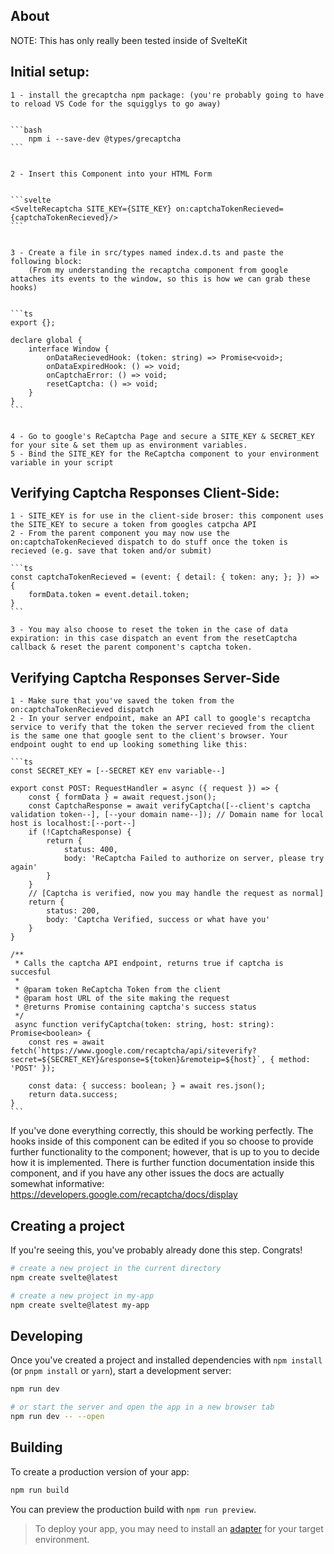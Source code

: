 ## About 
NOTE: This has only really been tested inside of SvelteKit

## Initial setup:
    1 - install the grecaptcha npm package: (you're probably going to have to reload VS Code for the squigglys to go away)


    ```bash
        npm i --save-dev @types/grecaptcha
    ```


    2 - Insert this Component into your HTML Form


    ```svelte
    <SvelteRecaptcha SITE_KEY={SITE_KEY} on:captchaTokenRecieved={captchaTokenRecieved}/>
    ```


    3 - Create a file in src/types named index.d.ts and paste the following block:
        (From my understanding the recaptcha component from google attaches its events to the window, so this is how we can grab these hooks)


    ```ts
    export {};

    declare global {
        interface Window {
            onDataRecievedHook: (token: string) => Promise<void>;
            onDataExpiredHook: () => void;
            onCaptchaError: () => void;
            resetCaptcha: () => void;
        }
    }
    ```

    
    4 - Go to google's ReCaptcha Page and secure a SITE_KEY & SECRET_KEY for your site & set them up as environment variables.
    5 - Bind the SITE_KEY for the ReCaptcha component to your environment variable in your script

## Verifying Captcha Responses Client-Side:
    1 - SITE_KEY is for use in the client-side broser: this component uses the SITE_KEY to secure a token from googles catpcha API
    2 - From the parent component you may now use the on:captchaTokenRecieved dispatch to do stuff once the token is recieved (e.g. save that token and/or submit)

    ```ts
    const captchaTokenRecieved = (event: { detail: { token: any; }; }) => {
        formData.token = event.detail.token;
    }
    ```

    3 - You may also choose to reset the token in the case of data expiration: in this case dispatch an event from the resetCaptcha callback & reset the parent component's captcha token.

## Verifying Captcha Responses Server-Side
    1 - Make sure that you've saved the token from the on:captchaTokenRecieved dispatch
    2 - In your server endpoint, make an API call to google's recaptcha service to verify that the token the server recieved from the client is the same one that google sent to the client's browser. Your endpoint ought to end up looking something like this:

    ```ts
    const SECRET_KEY = [--SECRET KEY env variable--]

    export const POST: RequestHandler = async ({ request }) => {
        const { formData } = await request.json();
        const CaptchaResponse = await verifyCaptcha([--client's captcha validation token--], [--your domain name--]); // Domain name for local host is localhost:[--port--]
        if (!CaptchaResponse) {
            return {
                status: 400,
                body: 'ReCaptcha Failed to authorize on server, please try again'
            }
        }
        // [Captcha is verified, now you may handle the request as normal]
        return {
            status: 200,
            body: 'Captcha Verified, success or what have you'
        }
    }

    /**
     * Calls the captcha API endpoint, returns true if captcha is succesful
     * 
     * @param token ReCaptcha Token from the client
     * @param host URL of the site making the request
     * @returns Promise containing captcha's success status
     */
     async function verifyCaptcha(token: string, host: string): Promise<boolean> {
        const res = await fetch(`https://www.google.com/recaptcha/api/siteverify?secret=${SECRET_KEY}&response=${token}&remoteip=${host}`, { method: 'POST' });
    
        const data: { success: boolean; } = await res.json();
        return data.success;
    }
    ```

If you've done everything correctly, this should be working perfectly. The hooks inside of this component can be edited if you so choose to provide further functionality to the component; however, that is up to you to decide how it is implemented. There is further function documentation inside this component, and if you have any other issues the docs are actually somewhat informative: https://developers.google.com/recaptcha/docs/display










## Creating a project

If you're seeing this, you've probably already done this step. Congrats!

```bash
# create a new project in the current directory
npm create svelte@latest

# create a new project in my-app
npm create svelte@latest my-app
```

## Developing

Once you've created a project and installed dependencies with `npm install` (or `pnpm install` or `yarn`), start a development server:

```bash
npm run dev

# or start the server and open the app in a new browser tab
npm run dev -- --open
```

## Building

To create a production version of your app:

```bash
npm run build
```

You can preview the production build with `npm run preview`.

> To deploy your app, you may need to install an [adapter](https://kit.svelte.dev/docs/adapters) for your target environment.
